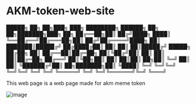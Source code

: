# AKM-token-web-site
█████╗ ██╗  ██╗███╗   ███╗    ████████╗ ██████╗ ██╗  ██╗███████╗███╗   ██╗
██╔══██╗██║ ██╔╝████╗ ████║    ╚══██╔══╝██╔═══██╗██║ ██╔╝██╔════╝████╗  ██║
███████║█████╔╝ ██╔████╔██║       ██║   ██║   ██║█████╔╝ █████╗  ██╔██╗ ██║
██╔══██║██╔═██╗ ██║╚██╔╝██║       ██║   ██║   ██║██╔═██╗ ██╔══╝  ██║╚██╗██║
██║  ██║██║  ██╗██║ ╚═╝ ██║       ██║   ╚██████╔╝██║  ██╗███████╗██║ ╚████║
╚═╝  ╚═╝╚═╝  ╚═╝╚═╝     ╚═╝       ╚═╝    ╚═════╝ ╚═╝  ╚═╝╚══════╝╚═╝  ╚═══╝

This web page is a web page made for akm meme token

![image](https://github.com/user-attachments/assets/a4c44f4e-8520-48f0-b58d-1e3621261b28)
